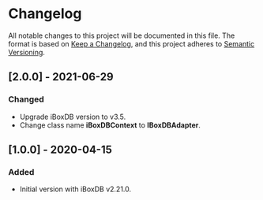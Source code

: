 # Changelog

All notable changes to this project will be documented in this file.
The format is based on [Keep a Changelog](https://keepachangelog.com/en/1.0.0/),
and this project adheres to [Semantic Versioning](https://semver.org/spec/v2.0.0.html).



## [2.0.0] - 2021-06-29

### Changed

- Upgrade iBoxDB version to v3.5.
- Change class name **iBoxDBContext** to **IBoxDBAdapter**.



## [1.0.0] - 2020-04-15

### Added

- Initial version with iBoxDB v2.21.0.
